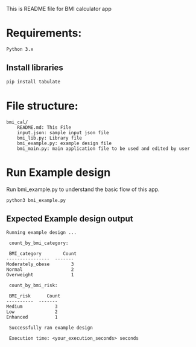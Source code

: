 
This is README file for BMI calculator app

# Requirements:

    Python 3.x 
## Install libraries
```bash
pip install tabulate
```


# File structure:
```python3
bmi_cal/
    README.md: This File
    input.json: sample input json file
    bmi_lib.py: Library file
    bmi_example.py: example design file
    bmi_main.py: main application file to be used and edited by user
```

# Run Example design

Run bmi_example.py to understand the basic flow of this app.

``` python3 
python3 bmi_example.py
```
## Expected Example design output


``` python3 
Running example design ...

 count_by_bmi_category: 

 BMI_category        Count
----------------  -------
Moderately_obese        3
Normal                  2
Overweight              1

 count_by_bmi_risk: 

 BMI_risk      Count
----------  -------
Medium            3
Low               2
Enhanced          1

 Successfully ran example design

 Execution time: <your_execution_seconds> seconds
 
```


